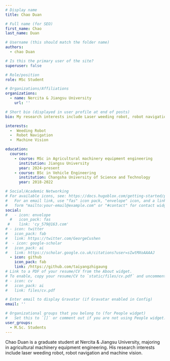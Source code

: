 ```yaml
---
# Display name
title: Chao Duan 

# Full name (for SEO)
first_name: Chao
last_name: Duan

# Username (this should match the folder name)
authors:
  - chao Duan

# Is this the primary user of the site?
superuser: false

# Role/position
role: MSc Student

# Organizations/Affiliations
organizations:
  - name: Nercita & Jiangsu University 
    url: ''

# Short bio (displayed in user profile at end of posts)
bio: My research interests include Laser weeding robot, robot navigation, machine vision.

interests:
  -  Weeding Robot
  -  Robot Navigation
  -  Machine Vision

education:
  courses:
    - course: MSc in Agricultural machinery equipment engineering
      institution: Jiangsu University 
      year: 2024-present
    - course: BSc in Vehicle Engineering
      institution: Changsha University of Science and Technology
      year: 2018-2022

# Social/Academic Networking
# For available icons, see: https://docs.hugoblox.com/getting-started/page-builder/#icons
#   For an email link, use "fas" icon pack, "envelope" icon, and a link in the
#   form "mailto:your-email@example.com" or "#contact" for contact widget.
social:
#   - icon: envelope
  #   icon_pack: fas
 #    link: 'cy_579@163.com'
# - icon: twitter
#   icon_pack: fab
#   link: https://twitter.com/GeorgeCushen
#  - icon: google-scholar
#   icon_pack: ai
#   link: https://scholar.google.co.uk/citations?user=sIwtMXoAAAAJ
  - icon: github
    icon_pack: fab
    link: /https://github.com/taiyangzhigaung
# Link to a PDF of your resume/CV from the About widget.
# To enable, copy your resume/CV to `static/files/cv.pdf` and uncomment the lines below.
# - icon: cv
#   icon_pack: ai
#   link: files/cv.pdf

# Enter email to display Gravatar (if Gravatar enabled in Config)
email: ''

# Organizational groups that you belong to (for People widget)
#   Set this to `[]` or comment out if you are not using People widget.
user_groups:
  - M.Sc. Students
---
```


Chao Duan  is a graduate student at Nercita & Jiangsu University, majoring in agricultural machinery equipment engineering. His research interests include laser weeding robot, robot navigation and machine vision.

